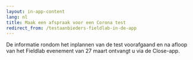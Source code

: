 ```yaml
---
layout: in-app-content
lang: nl
title: Maak een afspraak voor een Corona test
redirect_from: /testaanbieders-fieldlab-in-de-app
---
```

De informatie rondom het inplannen van de test voorafgaand en na afloop van het Fieldlab evenement van 27 maart ontvangt u via de Close-app. 
